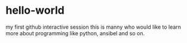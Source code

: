 # hello-world
my first github interactive session
this is manny who would like to learn more about programming like python, ansibel and so on.
